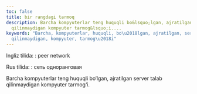 ```yaml
---
toc: false
title: bir rangdagi tarmoq
description: Barcha kompyuterlar teng huquqli bo&lsquo;lgan, ajratilgan server talab
  qilinmaydigan kompyuter tarmog&lsquo;i....
keywords: "Barcha, kompyuterlar, huquqli, bo\u2018lgan, ajratilgan, server, talab,
  qilinmaydigan, kompyuter, tarmog\u2018i"
---
```


Ingliz tilida:
:   peer network

Rus tilida:
:   сеть одноранговая

Barcha kompyuterlar teng huquqli bo‘lgan, ajratilgan server talab qilinmaydigan kompyuter tarmog‘i.